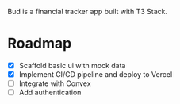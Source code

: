 Bud is a financial tracker app built with T3 Stack.


# Roadmap

- [x] Scaffold basic ui with mock data
- [x] Implement CI/CD pipeline and deploy to Vercel
- [ ] Integrate with Convex
- [ ] Add authentication
